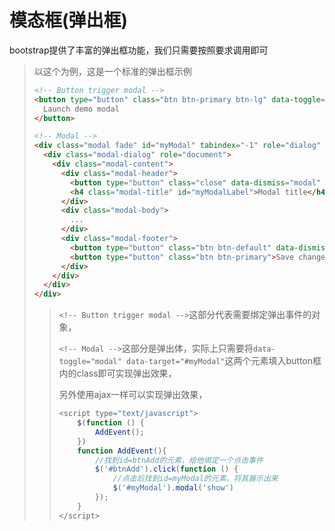# 模态框(弹出框)

bootstrap提供了丰富的弹出框功能，我们只需要按照要求调用即可

> 以这个为例，这是一个标准的弹出框示例
>
> ```html
> <!-- Button trigger modal -->
> <button type="button" class="btn btn-primary btn-lg" data-toggle="modal" data-target="#myModal">
>   Launch demo modal
> </button>
> 
> <!-- Modal -->
> <div class="modal fade" id="myModal" tabindex="-1" role="dialog" aria-labelledby="myModalLabel">
>   <div class="modal-dialog" role="document">
>     <div class="modal-content">
>       <div class="modal-header">
>         <button type="button" class="close" data-dismiss="modal" aria-label="Close"><span aria-hidden="true">&times;</span></button>
>         <h4 class="modal-title" id="myModalLabel">Modal title</h4>
>       </div>
>       <div class="modal-body">
>         ...
>       </div>
>       <div class="modal-footer">
>         <button type="button" class="btn btn-default" data-dismiss="modal">Close</button>
>         <button type="button" class="btn btn-primary">Save changes</button>
>       </div>
>     </div>
>   </div>
> </div>
> ```
>
> > `<!-- Button trigger modal -->`这部分代表需要绑定弹出事件的对象，
> >
> > `<!-- Modal -->`这部分是弹出体，实际上只需要将`data-toggle="modal" data-target="#myModal"`这两个元素填入button框内的class即可实现弹出效果，
> >
> > 另外使用ajax一样可以实现弹出效果，
> >
> > ```javascript
> > <script type="text/javascript">
> >     $(function () {
> >         AddEvent();
> >     })
> >     function AddEvent(){
> >         //找到id=btnAdd的元素，给他绑定一个点击事件
> >         $('#btnAdd').click(function () {
> >             //点击后找到id=myModal的元素，将其展示出来
> >             $('#myModal').modal('show')
> >         });
> >     }
> > </script>
> > ```